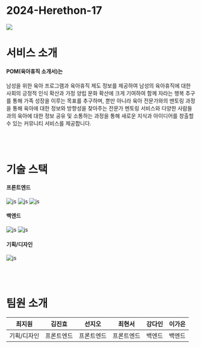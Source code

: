 # 2024-Herethon-17

<img src="https://capsule-render.vercel.app/api?type=waving&color=FB8129&height=200&section=header&text=HERETHON-17&fontSize=40" />

# 서비스 소개
#### POM(육아휴직 소개서)는 

남성을 위한 육아 프로그램과 육아휴직 제도 정보를 제공하여 남성의 육아휴직에 대한 사회의 긍정적 인식 확산과 가정 양립 문화 확산에 크게 기여하여 
함께 자라는 행복 추구를 통해 가족 성장을 이루는 목표를 추구하며, 
뿐만 아니라 육아 전문가와의 멘토링 과정을 통해 
육아에 대한 정보와 방향성을 찾아주는 전문가 멘토링 서비스와 
다양한 사람들과의 육아에 대한 정보 공유 및 소통하는 과정을 통해 새로운 지식과 아이디어를 창출할 수 있는 커뮤니티 서비스를 제공합니다. 
<br></br><br></br>

# 기술 스택
#### 프론트엔드
![js](https://img.shields.io/badge/JavaScript-F7DF1E?style=for-the-badge&logo=JavaScript&logoColor=black)
![js](https://img.shields.io/badge/HTML-E34F26?style=for-the-badge&logo=html5&logoColor=white)
![js](https://img.shields.io/badge/CSS-1572B6?style=for-the-badge&logo=css3&logoColor=white)

#### 백엔드
![js](https://img.shields.io/badge/Python-blue?style=for-the-badge&logo=python&logoColor=white)
![js](https://img.shields.io/badge/Django-092E20?style=for-the-badge&logo=django&logoColor=white)

#### 기획/디자인
![js](https://img.shields.io/badge/Figma-F24E1E?style=for-the-badge&logo=figma&logoColor=white)
<br></br><br></br>


# 팀원 소개
|최지원|김진효|선지오|최현서|강다인|이가은
|:---:|:---:|:---:|:---:|:---:|:---:|
|기획/디자인|프론트엔드|프론트엔드|프론트엔드|백엔드|백엔드|

<br></br><br></br>



